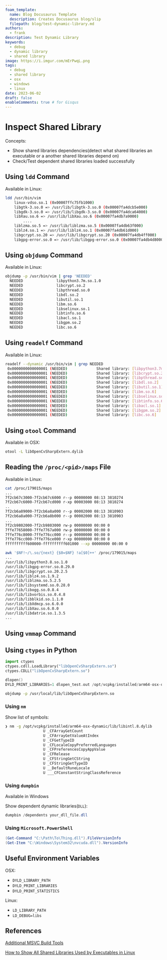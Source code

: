 ```yaml
---
foam_template:
  name: Blog Docusaurus Template
  description: Creates Docusaurus blog/slip
  filepath: blog/test-dynamic-library.md
authors:
  - frank
description: Test Dynamic Library
keywords:
  - debug
  - dynamic library
  - shared library
image: https://i.imgur.com/mErPwqL.png
tags:
  - debug
  - shared library
  - osx
  - windows
  - linux
date: 2023-06-02
draft: false
enableComments: true # for Gisqus
---
```


# Inspect Shared Library

Concepts:

- Show shared libraries dependencies(detect what shared libraries an executable or a another shared libraries depend on)
- Check/Test dependent shared libraries loaded successfully

## Using `ldd` Command

Available in Linux:

```sh
ldd /usr/bin/vim
	linux-vdso.so.1 (0x00007ffc75fb1000)
	libgtk-3.so.0 => /usr/lib/libgtk-3.so.0 (0x00007fa4dcb5e000)
	libgdk-3.so.0 => /usr/lib/libgdk-3.so.0 (0x00007fa4dca64000)	
	libXau.so.6 => /usr/lib/libXau.so.6 (0x00007fa4db7a9000)
        ....
	liblzma.so.5 => /usr/lib/liblzma.so.5 (0x00007fa4db63f000)
	liblz4.so.1 => /usr/lib/liblz4.so.1 (0x00007fa4db61d000)
	libgcrypt.so.20 => /usr/lib/libgcrypt.so.20 (0x00007fa4db4ff000)
	libgpg-error.so.0 => /usr/lib/libgpg-error.so.0 (0x00007fa4db4d8000)
```

## Using `objdump` Command

Available in Linux:

```sh
objdump -p /usr/bin/vim | grep 'NEEDED'
  NEEDED               libpython3.7m.so.1.0
  NEEDED               libcrypt.so.2
  NEEDED               libpthread.so.0
  NEEDED               libdl.so.2
  NEEDED               libutil.so.1
  NEEDED               libm.so.6
  NEEDED               libselinux.so.1
  NEEDED               libtinfo.so.6
  NEEDED               libacl.so.1
  NEEDED               libgpm.so.2
  NEEDED               libc.so.6
```

## Using `readelf` Command

Available in Linux:

```sh
readelf --dynamic /usr/bin/vim | grep NEEDED
 0x0000000000000001 (NEEDED)             Shared library: [libpython3.7m.so.1.0]
 0x0000000000000001 (NEEDED)             Shared library: [libcrypt.so.2]
 0x0000000000000001 (NEEDED)             Shared library: [libpthread.so.0]
 0x0000000000000001 (NEEDED)             Shared library: [libdl.so.2]
 0x0000000000000001 (NEEDED)             Shared library: [libutil.so.1]
 0x0000000000000001 (NEEDED)             Shared library: [libm.so.6]
 0x0000000000000001 (NEEDED)             Shared library: [libselinux.so.1]
 0x0000000000000001 (NEEDED)             Shared library: [libtinfo.so.6]
 0x0000000000000001 (NEEDED)             Shared library: [libacl.so.1]
 0x0000000000000001 (NEEDED)             Shared library: [libgpm.so.2]
 0x0000000000000001 (NEEDED)             Shared library: [libc.so.6]
```

## Using `otool` Command

Available in OSX:

```sh
otool -L libOpenCvSharpExtern.dylib
```

## Reading the `/proc/<pid>/maps` File

Available in Linux:

```sh
cat /proc/179015/maps 
...
7f2cb67c3000-7f2cb67c6000 r--p 00000000 08:13 3810274                    /usr/lib/libnss_files-2.31.so
7f2cb67c6000-7f2cb67cd000 r-xp 00003000 08:13 3810274                    /usr/lib/libnss_files-2.31.so
..
7f2cb6a89000-7f2cb6a8a000 r--p 00002000 08:13 3810903                    /usr/lib/libutil-2.31.so
7f2cb6a8a000-7f2cb6a8b000 r--p 00002000 08:13 3810903                    /usr/lib/libutil-2.31.so
...
7f2cb9802000-7f2cb9803000 rw-p 00000000 00:00 0 
7ffe77658000-7ffe7767a000 rw-p 00000000 00:00 0                          [stack]
7ffe776c8000-7ffe776cc000 r--p 00000000 00:00 0                          [vvar]
7ffe776cc000-7ffe776ce000 r-xp 00000000 00:00 0                          [vdso]
ffffffffff600000-ffffffffff601000 --xp 00000000 00:00 0                  [vsyscall]
```

```sh
awk '$NF!~/\.so/{next} {$0=$NF} !a[$0]++' /proc/179015/maps
...
/usr/lib/libpython3.8.so.1.0
/usr/lib/libgpg-error.so.0.29.0
/usr/lib/libgcrypt.so.20.2.5
/usr/lib/liblz4.so.1.9.2
/usr/lib/liblzma.so.5.2.5
/usr/lib/libsystemd.so.0.28.0
/usr/lib/libogg.so.0.8.4
/usr/lib/libvorbis.so.0.4.8
/usr/lib/libblkid.so.1.1.0
/usr/lib/libXdmcp.so.6.0.0
/usr/lib/libXau.so.6.0.0
/usr/lib/libdatrie.so.1.3.5
...
```

## Using `vmmap` Command

## Using `ctypes` in Python

```py
import ctypes
ctypes.cdll.LoadLibrary("libOpenCvSharpExtern.so")
ctypes.CDLL("libOpenCvSharpExtern.so")
```

```c
dlopen()
DYLD_PRINT_LIBRARIES=1 dlopen_test.out /opt/vcpkg/installed/arm64-osx-dynamic/lib/libpng16.dylib
```

```sh
objdump -p /usr/local/lib/libOpenCvSharpExtern.so
```

### Using `nm`

Show list of symbols:

```sh
❯ nm -g /opt/vcpkg/installed/arm64-osx-dynamic/lib/libintl.8.dylib
                 U _CFArrayGetCount
                 U _CFArrayGetValueAtIndex
                 U _CFGetTypeID
                 U _CFLocaleCopyPreferredLanguages
                 U _CFPreferencesCopyAppValue
                 U _CFRelease
                 U _CFStringGetCString
                 U _CFStringGetTypeID
                 U __DefaultRuneLocale
                 U ___CFConstantStringClassReference
```

### Using `dumpbin`

Available in Windows

Show dependent dynamic libraries(`DLL`):

```powershell
dumpbin /dependents your_dll_file.dll
```

### Using `Microsoft.PowerShell`

```powershell
(Get-Command "C:\Path\To\Thing.dll").FileVersionInfo
(Get-Item "C:\Windows\System32\nvcuda.dll").VersionInfo
```

## Useful Environment Variables

OSX:

- `DYLD_LIBRARY_PATH`
- `DYLD_PRINT_LIBRARIES`
- `DYLD_PRINT_STATISTICS`

Linux:

- `LD_LIBRARY_PATH`
- `LD_DEBUG=libs`

## References

[Additional MSVC Build Tools](https://learn.microsoft.com/en-us/cpp/build/reference/c-cpp-build-tools)

[How to Show All Shared Libraries Used by Executables in Linux](https://www.baeldung.com/linux/show-shared-libraries-executables)